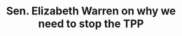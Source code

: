 ---
layout: post
title: Sen. Elizabeth Warren on why we need to stop the TPP
screenshot_url: ./images/preview-warren.png

text:

video-url: YmLHwZkonwY

facebookbutton: <div class='sp_175858 sp_fb_large' ></div>
twitterbutton: <div class='sp_175859 sp_tw_large' ></div>
---